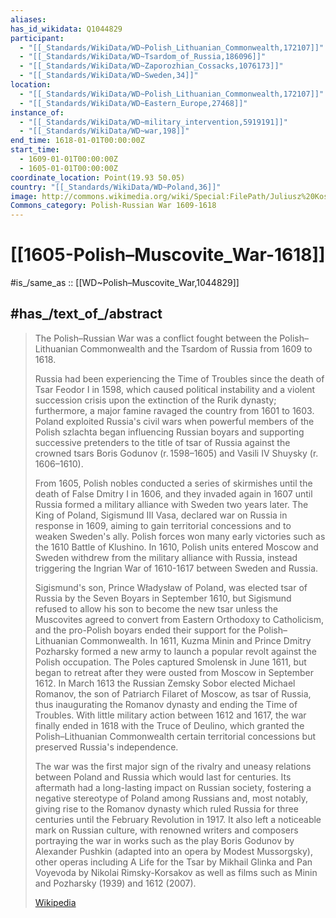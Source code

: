 ```yaml
---
aliases:
has_id_wikidata: Q1044829
participant:
  - "[[_Standards/WikiData/WD~Polish_Lithuanian_Commonwealth,172107]]"
  - "[[_Standards/WikiData/WD~Tsardom_of_Russia,186096]]"
  - "[[_Standards/WikiData/WD~Zaporozhian_Cossacks,1076173]]"
  - "[[_Standards/WikiData/WD~Sweden,34]]"
location:
  - "[[_Standards/WikiData/WD~Polish_Lithuanian_Commonwealth,172107]]"
  - "[[_Standards/WikiData/WD~Eastern_Europe,27468]]"
instance_of:
  - "[[_Standards/WikiData/WD~military_intervention,5919191]]"
  - "[[_Standards/WikiData/WD~war,198]]"
end_time: 1618-01-01T00:00:00Z
start_time:
  - 1609-01-01T00:00:00Z
  - 1605-01-01T00:00:00Z
coordinate_location: Point(19.93 50.05)
country: "[[_Standards/WikiData/WD~Poland,36]]"
image: http://commons.wikimedia.org/wiki/Special:FilePath/Juliusz%20Kossak%20Odsiecz%20Smolenska.jpeg
Commons_category: Polish-Russian War 1609-1618
---
```


# [[1605-Polish–Muscovite_War-1618]] 

#is_/same_as :: [[WD~Polish–Muscovite_War,1044829]] 

## #has_/text_of_/abstract 

> The Polish–Russian War was a conflict fought 
> between the Polish–Lithuanian Commonwealth and the Tsardom of Russia from 1609 to 1618.
>
> Russia had been experiencing the Time of Troubles since the death of Tsar Feodor I in 1598, 
> which caused political instability and a violent succession crisis 
> upon the extinction of the Rurik dynasty;  
> furthermore, a major famine ravaged the country from 1601 to 1603. 
> Poland exploited Russia's civil wars when powerful members of the Polish szlachta 
> began influencing Russian boyars and supporting successive  pretenders to the title of tsar of Russia 
> against the crowned tsars Boris Godunov (r. 1598–1605) and Vasili IV Shuysky (r. 1606–1610). 
> 
> From 1605, Polish nobles conducted a series of skirmishes until the death of False Dmitry I in 1606, 
> and they invaded again in 1607 until Russia formed a military alliance with Sweden two years later. The King of Poland, Sigismund III Vasa, declared war on Russia in response in 1609, aiming to gain territorial concessions and to weaken Sweden's ally. Polish forces won  many early victories such as the 1610 Battle of Klushino. In 1610, Polish units entered Moscow and Sweden withdrew from the military alliance with Russia, instead triggering the Ingrian War of 1610-1617 between Sweden and Russia.
>
> Sigismund's son, Prince Władysław of Poland, was elected tsar of Russia by the Seven Boyars in September 1610, but Sigismund refused to allow his son to become the new tsar unless the Muscovites agreed to convert from Eastern Orthodoxy to Catholicism, and the pro-Polish boyars ended their support for the Polish–Lithuanian Commonwealth. In 1611, Kuzma Minin and Prince Dmitry Pozharsky formed a new army to launch a popular revolt against the Polish occupation. The Poles captured Smolensk in June 1611, but began to retreat after they were ousted from Moscow in September 1612. In March 1613 the  Russian Zemsky Sobor elected Michael Romanov, the son of Patriarch Filaret of Moscow, as tsar of Russia, thus inaugurating  the Romanov dynasty and ending the Time of Troubles. With little military action between 1612 and 1617, the war finally ended in 1618 with the Truce of Deulino, which granted the Polish–Lithuanian Commonwealth certain territorial concessions but preserved Russia's independence.
>
> The war was the first major sign of the rivalry and uneasy relations between Poland and Russia which would last for centuries. Its aftermath had a long-lasting impact on Russian society, fostering a negative stereotype of Poland among Russians and, most notably, giving rise to the Romanov dynasty which ruled Russia for three centuries until the February Revolution in 1917. It also left a noticeable mark on Russian culture, with renowned writers and composers portraying the war in works such as the play Boris Godunov by Alexander Pushkin (adapted into an opera by Modest Mussorgsky), other operas including A Life for the Tsar by Mikhail Glinka and Pan Voyevoda by Nikolai Rimsky-Korsakov as well as films such as  Minin and Pozharsky (1939) and  1612 (2007).
>
> [Wikipedia](https://en.wikipedia.org/wiki/Polish%E2%80%93Russian%20War%20(1609%E2%80%931618)) 



